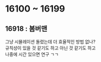 # 16100 ~ 16199


## 16918 : 봄버맨
그냥 시뮬레이션 돌렸는데 더 효율적인 방법 없나?  
규칙성이 있을 것 같기도 하고 아닌 것 같기도 하고  
나중에 시간 있으면 연구 ㄱㄱ
